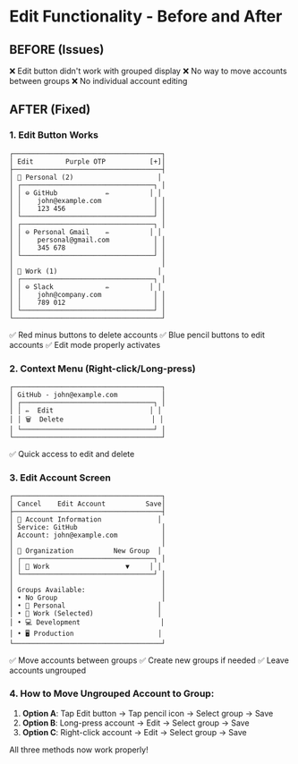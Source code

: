 # Edit Functionality - Before and After

## BEFORE (Issues)
❌ Edit button didn't work with grouped display
❌ No way to move accounts between groups
❌ No individual account editing

## AFTER (Fixed)

### 1. Edit Button Works
```
┌─────────────────────────────────────┐
│ Edit        Purple OTP           [+]│
├─────────────────────────────────────┤
│ 👤 Personal (2)                     │
│ ┌─────────────────────────────────┐ │
│ │ ⊖ GitHub            ✏️          │ │
│ │    john@example.com             │ │
│ │    123 456                      │ │
│ └─────────────────────────────────┘ │
│ ┌─────────────────────────────────┐ │
│ │ ⊖ Personal Gmail    ✏️          │ │
│ │    personal@gmail.com           │ │
│ │    345 678                      │ │
│ └─────────────────────────────────┘ │
│                                     │
│ 🏢 Work (1)                         │
│ ┌─────────────────────────────────┐ │
│ │ ⊖ Slack             ✏️          │ │
│ │    john@company.com             │ │
│ │    789 012                      │ │
│ └─────────────────────────────────┘ │
└─────────────────────────────────────┘
```
✅ Red minus buttons to delete accounts
✅ Blue pencil buttons to edit accounts
✅ Edit mode properly activates

### 2. Context Menu (Right-click/Long-press)
```
┌─────────────────────────────────────┐
│ GitHub - john@example.com           │
│ ┌─────────────────────────────────┐ │
│ │ ✏️  Edit                        │ │
│ │ 🗑️  Delete                      │ │
│ └─────────────────────────────────┘ │
└─────────────────────────────────────┘
```
✅ Quick access to edit and delete

### 3. Edit Account Screen
```
┌─────────────────────────────────────┐
│ Cancel    Edit Account          Save│
├─────────────────────────────────────┤
│ 👤 Account Information              │
│ Service: GitHub                     │
│ Account: john@example.com           │
│                                     │
│ 📁 Organization          New Group  │
│ ┌─────────────────────────────────┐ │
│ │ 🏢 Work                   ▼     │ │
│ └─────────────────────────────────┘ │
│                                     │
│ Groups Available:                   │
│ • No Group                          │
│ • 👤 Personal                       │
│ • 🏢 Work (Selected)                │
│ • 💻 Development                    │
│ • 🖥️ Production                     │
└─────────────────────────────────────┘
```
✅ Move accounts between groups
✅ Create new groups if needed
✅ Leave accounts ungrouped

### 4. How to Move Ungrouped Account to Group:
1. **Option A**: Tap Edit button → Tap pencil icon → Select group → Save
2. **Option B**: Long-press account → Edit → Select group → Save  
3. **Option C**: Right-click account → Edit → Select group → Save

All three methods now work properly!